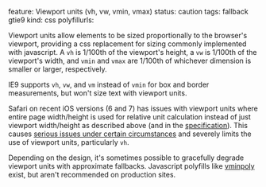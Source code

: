 feature: Viewport units (vh, vw, vmin, vmax)
status: caution
tags: fallback gtie9
kind: css
polyfillurls:

Viewport units allow elements to be sized proportionally to the browser's viewport, providing a css replacement for sizing commonly implemented with javascript. A `vh` is 1/100th of the viewport's height, a `vw` is 1/100th of the viewport's width, and `vmin` and `vmax` are 1/100th of whichever dimension is smaller or larger, respectively.

IE9 supports `vh`, `vw`, and `vm` instead of `vmin` for box and border measurements, but won't size text with viewport units.

Safari on recent iOS versions (6 and 7) has issues with viewport units where entire page width/height is used for relative unit calculation instead of just viewport width/height as described above (and in the [specification](https://www.w3.org/TR/css3-values/#viewport-relative-lengths)). This causes
[serious issues under certain circumstances](https://github.com/scottjehl/Device-Bugs/issues/36) and severely limits the use of viewport units, particularly `vh`.

Depending on the design, it's sometimes possible to gracefully degrade viewport units with approximate fallbacks. Javascript polyfills like [vminpoly](https://github.com/saabi/vminpoly) exist, but aren't recommended on production sites.
